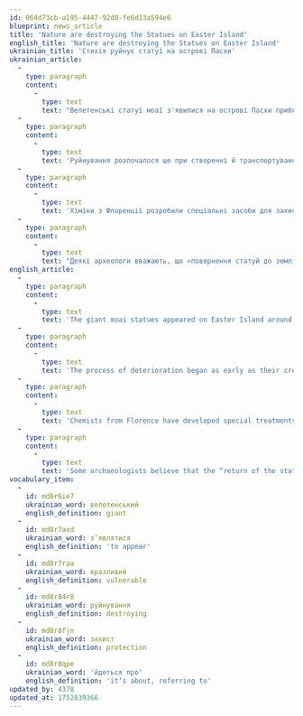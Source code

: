 ```yaml
---
id: 064d73cb-a195-4447-92d0-fe6d13a594e6
blueprint: news_article
title: 'Nature are destroying the Statues on Easter Island'
english_title: 'Nature are destroying the Statues on Easter Island'
ukrainian_title: 'Стихія руйнує статуї на острові Пасхи'
ukrainian_article:
  -
    type: paragraph
    content:
      -
        type: text
        text: "Велетенські статуї моаї з'явилися на острові Пасхи приблизно у X-XIII століттях. Корінні жителі виготовили їх з туфу – вулканічного каменя. Статуї символізували духів предків і мали захищати острів.\_"
  -
    type: paragraph
    content:
      -
        type: text
        text: 'Руйнування розпочалося ще при створенні й транспортуванні статуй. Вони стояли сотні років під сонцем, дощем і морським солоним вітром, а вулканічний туф, камінь, що утворився буквально з попелу, дуже вразливий до цих природніх процесів. Тварини, птахи і люди також лишають свої сліди. Руйнування статуй – природний процес, обличчя моаї вкриті плямами, тріщинами, ерозією, але кліматичні зміни пришвидшують руйнування.'
  -
    type: paragraph
    content:
      -
        type: text
        text: 'Хіміки з Флоренції розробили спеціальні засоби для захисту каменю, але високе мито на імпорт робить ситуацію складнішою. Також створюються точні 3D-моделі статуй завдяки дронам та лазерному скануванню.'
  -
    type: paragraph
    content:
      -
        type: text
        text: "Деякі археологи вважають, що «повернення статуй до землі» - це природній цикл, інші стверджують, що не можна допустити руйнування, адже йдеться про духовну, культурну, історичну цінність і спадщину.\_"
english_article:
  -
    type: paragraph
    content:
      -
        type: text
        text: 'The giant moai statues appeared on Easter Island around the 10th–13th centuries. The island’s Indigenous people carved them from tuff – a type of volcanic stone. The statues symbolized ancestral spirits and were meant to protect the island.'
  -
    type: paragraph
    content:
      -
        type: text
        text: 'The process of deterioration began as early as their creation and transport. The statues have stood for centuries under the sun, rain, and salty ocean winds, and the volcanic tuff – a stone formed literally from ash – is highly vulnerable to these natural elements. Animals, birds, and humans also leave their marks. The weathering of the statues is a natural process: the moai faces are covered in stains, cracks, and signs of erosion. However, climate change is accelerating the damage.'
  -
    type: paragraph
    content:
      -
        type: text
        text: 'Chemists from Florence have developed special treatments to protect the stone, but high import taxes make the situation more difficult. Accurate 3D models of the statues are also being created using drones and laser scanning.'
  -
    type: paragraph
    content:
      -
        type: text
        text: 'Some archaeologists believe that the “return of the statues to the earth” is part of a natural cycle. Others insist that such destruction must not be allowed, as the statues hold deep spiritual, cultural, and historical value and are a vital part of global heritage.'
vocabulary_item:
  -
    id: md8r6ie7
    ukrainian_word: велетенський
    english_definition: giant
  -
    id: md8r7axd
    ukrainian_word: з’являтися
    english_definition: 'to appear'
  -
    id: md8r7raa
    ukrainian_word: вразливий
    english_definition: vulnerable
  -
    id: md8r84r8
    ukrainian_word: руйнування
    english_definition: destroying
  -
    id: md8r8fjn
    ukrainian_word: захист
    english_definition: protection
  -
    id: md8r8qpe
    ukrainian_word: 'йдеться про'
    english_definition: 'it’s about, referring to'
updated_by: 4378
updated_at: 1752839366
---
```

